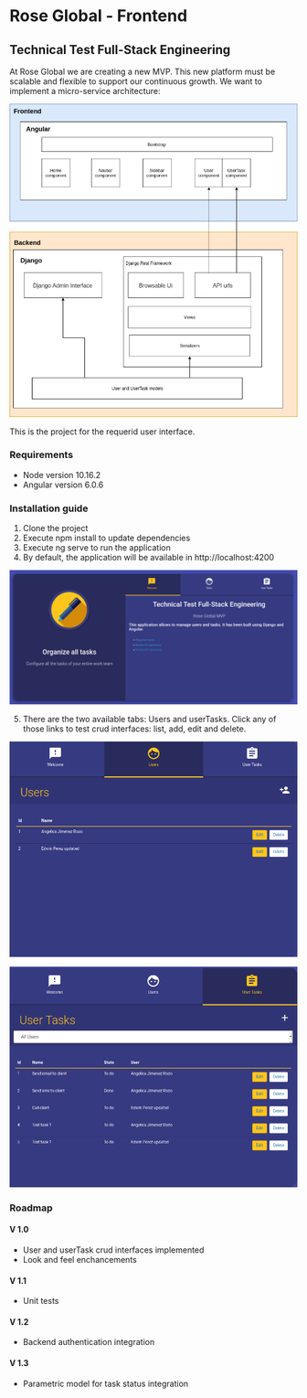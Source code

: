 # Rose Global - Frontend
## Technical Test Full-Stack Engineering

At Rose Global we are creating a new MVP. This new platform must be scalable and flexible to support our continuous growth. We want to implement a micro-service architecture:

![Figure 0](static/doc/images/arch.png "Figure 0")

This is the project for the requerid user interface.

### Requirements

* Node version 10.16.2
* Angular version 6.0.6


### Installation guide

1. Clone the project
2. Execute npm install to update dependencies
3. Execute ng serve to run the application
3. By default, the application will be available in http://localhost:4200

![Figure 1](static/doc/images/fe_api_001.png "Figure 1")

5. There are the two available tabs: Users and userTasks. Click any of those links to test crud interfaces: list, add, edit and delete.

![Figure 2](static/doc/images/fe_api_002.png "Figure 2")

![Figure 3](static/doc/images/fe_api_003.png "Figure 3")

### Roadmap

#### V 1.0
* User and userTask crud interfaces implemented
* Look and feel enchancements

#### V 1.1
* Unit tests

#### V 1.2
* Backend authentication integration

#### V 1.3
* Parametric model for task status integration
